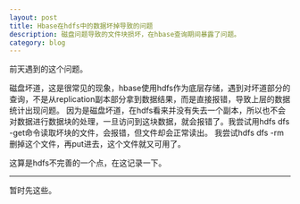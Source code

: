 ```yaml
---
layout: post
title: Hbase在hdfs中的数据坏掉导致的问题
description: 磁盘问题导致的文件块损坏，在hbase查询期间暴露了问题。
category: blog
---
```


前天遇到的这个问题。

磁盘坏道，这是很常见的现象，hbase使用hdfs作为底层存储，遇到对坏道部分的查询，不是从replication副本部分拿到数据结果，而是直接报错，导致上层的数据统计出现问题。
因为是磁盘坏道，在hdfs看来并没有失去一个副本，所以也不会对数据进行数据块的处理，一旦访问到这块数据，就会报错了。我尝试用hdfs dfs -get命令读取坏块的文件，会报错，但文件却会正常读出。
我尝试hdfs dfs -rm删掉这个文件，再put进去，这个文件就又可用了。

这算是hdfs不完善的一个点，在这记录一下。

---

暂时先这些。
